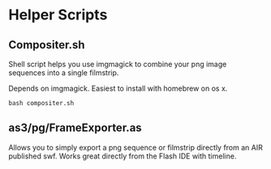 # Helper Scripts

## Compositer.sh

Shell script helps you use imgmagick to combine your png image sequences into a single filmstrip.

Depends on imgmagick. Easiest to install with homebrew on os x.

    bash compositer.sh

## as3/pg/FrameExporter.as

Allows you to simply export a png sequence or filmstrip directly from an AIR published swf. Works great directly from the Flash IDE with timeline.